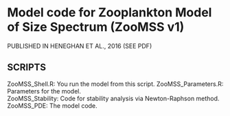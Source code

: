 # Model code for Zooplankton Model of Size Spectrum (ZooMSS v1)
PUBLISHED IN HENEGHAN ET AL., 2016 (SEE PDF)
## SCRIPTS
ZooMSS_Shell.R: You run the model from this script. 
ZooMSS_Parameters.R: Parameters for the model.   
ZooMSS_Stability: Code for stability analysis via Newton-Raphson method.   
ZooMSS_PDE: The model code.   
